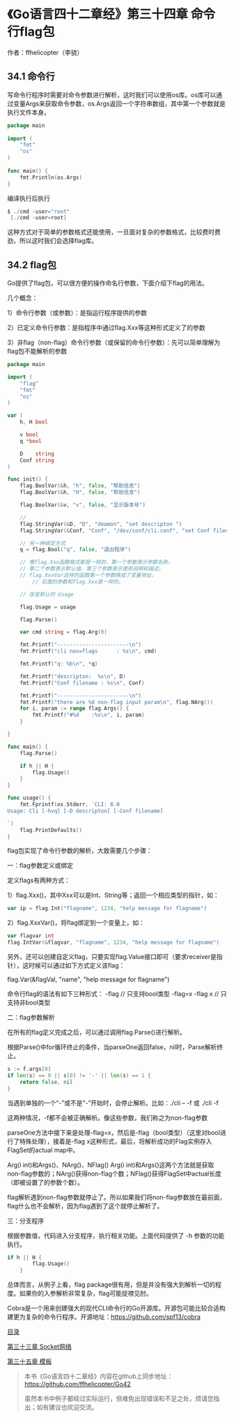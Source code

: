 # 《Go语言四十二章经》第三十四章 命令行flag包 

作者：ffhelicopter（李骁）

## 34.1 命令行

写命令行程序时需要对命令参数进行解析，这时我们可以使用os库。os库可以通过变量Args来获取命令参数，os.Args返回一个字符串数组，其中第一个参数就是执行文件本身。

```go
package main
 
import (
    "fmt"
    "os"
)
 
func main() {
    fmt.Println(os.Args)
}
```

编译执行后执行

```go
$ ./cmd -user="root"
 [./cmd -user=root]
```

这种方式对于简单的参数格式还能使用，一旦面对复杂的参数格式，比较费时费劲，所以这时我们会选择flag库。


## 34.2 flag包

Go提供了flag包，可以很方便的操作命名行参数，下面介绍下flag的用法。

几个概念：

1）命令行参数（或参数）：是指运行程序提供的参数

2）已定义命令行参数：是指程序中通过flag.Xxx等这种形式定义了的参数

3）非flag（non-flag）命令行参数（或保留的命令行参数）：先可以简单理解为flag包不能解析的参数

```go
package main

import (
	"flag"
	"fmt"
	"os"
)

var (
	h, H bool

	v bool
	q *bool

	D    string
	Conf string
)

func init() {
	flag.BoolVar(&h, "h", false, "帮助信息")
	flag.BoolVar(&h, "H", false, "帮助信息")

	flag.BoolVar(&v, "v", false, "显示版本号")

	//
	flag.StringVar(&D, "D", "deamon", "set descripton ")
	flag.StringVar(&Conf, "Conf", "/dev/conf/cli.conf", "set Conf filename ")

	// 另一种绑定方式
	q = flag.Bool("q", false, "退出程序")

	// 像flag.Xxx函数格式都是一样的，第一个参数表示参数名称，
	// 第二个参数表示默认值，第三个参数表示使用说明和描述。
	// flag.XxxVar这样的函数第一个参数换成了变量地址，
        // 后面的参数和flag.Xxx是一样的。

	// 改变默认的 Usage

	flag.Usage = usage

	flag.Parse()

	var cmd string = flag.Arg(0)

	fmt.Printf("-----------------------\n")
	fmt.Printf("cli non=flags      : %s\n", cmd)

	fmt.Printf("q: %b\n", *q)

	fmt.Printf("descripton:  %s\n", D)
	fmt.Printf("Conf filename : %s\n", Conf)

	fmt.Printf("-----------------------\n")
	fmt.Printf("there are %d non-flag input param\n", flag.NArg())
	for i, param := range flag.Args() {
		fmt.Printf("#%d    :%s\n", i, param)
	}

}

func main() {
	flag.Parse()

	if h || H {
		flag.Usage()
	}
}

func usage() {
	fmt.Fprintf(os.Stderr, `CLI: 8.0
Usage: Cli [-hvq] [-D descripton] [-Conf filename] 

`)
	flag.PrintDefaults()
}
```

flag包实现了命令行参数的解析，大致需要几个步骤：

一：flag参数定义或绑定

定义flags有两种方式：

1）flag.Xxx()，其中Xxx可以是Int、String等；返回一个相应类型的指针，如：

```go
var ip = flag.Int("flagname", 1234, "help message for flagname")
```

2）flag.XxxVar()，将flag绑定到一个变量上，如：

```go
var flagvar int
flag.IntVar(&flagvar, "flagname", 1234, "help message for flagname")
```

另外，还可以创建自定义flag，只要实现flag.Value接口即可（要求receiver是指针），这时候可以通过如下方式定义该flag：

flag.Var(&flagVal, "name", "help message for flagname")

命令行flag的语法有如下三种形式：
-flag // 只支持bool类型
-flag=x
-flag x // 只支持非bool类型

二：flag参数解析

在所有的flag定义完成之后，可以通过调用flag.Parse()进行解析。

根据Parse()中for循环终止的条件，当parseOne返回false，nil时，Parse解析终止。
```go
s := f.args[0]
if len(s) == 0 || s[0] != '-' || len(s) == 1 {
    return false, nil
}
```
当遇到单独的一个“-”或不是“-”开始时，会停止解析。比如：./cli – -f 或 ./cli -f

这两种情况，-f都不会被正确解析。像这些参数，我们称之为non-flag参数

parseOne方法中接下来是处理-flag=x，然后是-flag（bool类型）（这里对bool进行了特殊处理），接着是-flag x这种形式，最后，将解析成功的Flag实例存入FlagSet的actual map中。

Arg(i int)和Args()、NArg()、NFlag()
Arg(i int)和Args()这两个方法就是获取non-flag参数的；NArg()获得non-flag个数；NFlag()获得FlagSet中actual长度（即被设置了的参数个数）。

flag解析遇到non-flag参数就停止了。所以如果我们将non-flag参数放在最前面，flag什么也不会解析，因为flag遇到了这个就停止解析了。

三：分支程序

根据参数值，代码进入分支程序，执行相关功能。上面代码提供了 -h 参数的功能执行。
```go
if h || H {
		flag.Usage()
	}
```
总体而言，从例子上看，flag package很有用，但是并没有强大到解析一切的程度。如果你的入参解析非常复杂，flag可能捉襟见肘。

Cobra是一个用来创建强大的现代CLI命令行的Go开源库。开源包可能比较合适构建更为复杂的命令行程序。开源地址：https://github.com/spf13/cobra


[目录](../../SUMMARY.md)

[第三十三章 Socket网络](../../content/42_33_socket.md)

[第三十五章 模板](../../content/42_35_template.md)


>本书《Go语言四十二章经》内容在github上同步地址：https://github.com/ffhelicopter/Go42
>
>
>虽然本书中例子都经过实际运行，但难免出现错误和不足之处，烦请您指出；如有建议也欢迎交流。

